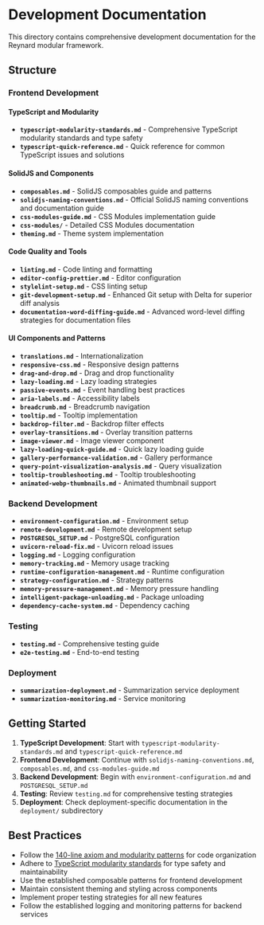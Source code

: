 # Development Documentation

This directory contains comprehensive development documentation for the Reynard modular framework.

## Structure

### Frontend Development

#### TypeScript and Modularity

- **`typescript-modularity-standards.md`** - Comprehensive TypeScript modularity standards and type safety
- **`typescript-quick-reference.md`** - Quick reference for common TypeScript issues and solutions

#### SolidJS and Components

- **`composables.md`** - SolidJS composables guide and patterns
- **`solidjs-naming-conventions.md`** - Official SolidJS naming conventions and documentation guide
- **`css-modules-guide.md`** - CSS Modules implementation guide
- **`css-modules/`** - Detailed CSS Modules documentation
- **`theming.md`** - Theme system implementation

#### Code Quality and Tools

- **`linting.md`** - Code linting and formatting
- **`editor-config-prettier.md`** - Editor configuration
- **`stylelint-setup.md`** - CSS linting setup
- **`git-development-setup.md`** - Enhanced Git setup with Delta for superior diff analysis
- **`documentation-word-diffing-guide.md`** - Advanced word-level diffing strategies for documentation files

#### UI Components and Patterns

- **`translations.md`** - Internationalization
- **`responsive-css.md`** - Responsive design patterns
- **`drag-and-drop.md`** - Drag and drop functionality
- **`lazy-loading.md`** - Lazy loading strategies
- **`passive-events.md`** - Event handling best practices
- **`aria-labels.md`** - Accessibility labels
- **`breadcrumb.md`** - Breadcrumb navigation
- **`tooltip.md`** - Tooltip implementation
- **`backdrop-filter.md`** - Backdrop filter effects
- **`overlay-transitions.md`** - Overlay transition patterns
- **`image-viewer.md`** - Image viewer component
- **`lazy-loading-quick-guide.md`** - Quick lazy loading guide
- **`gallery-performance-validation.md`** - Gallery performance
- **`query-point-visualization-analysis.md`** - Query visualization
- **`tooltip-troubleshooting.md`** - Tooltip troubleshooting
- **`animated-webp-thumbnails.md`** - Animated thumbnail support

### Backend Development

- **`environment-configuration.md`** - Environment setup
- **`remote-development.md`** - Remote development setup
- **`POSTGRESQL_SETUP.md`** - PostgreSQL configuration
- **`uvicorn-reload-fix.md`** - Uvicorn reload issues
- **`logging.md`** - Logging configuration
- **`memory-tracking.md`** - Memory usage tracking
- **`runtime-configuration-management.md`** - Runtime configuration
- **`strategy-configuration.md`** - Strategy patterns
- **`memory-pressure-management.md`** - Memory pressure handling
- **`intelligent-package-unloading.md`** - Package unloading
- **`dependency-cache-system.md`** - Dependency caching

### Testing

- **`testing.md`** - Comprehensive testing guide
- **`e2e-testing.md`** - End-to-end testing

### Deployment

- **`summarization-deployment.md`** - Summarization service deployment
- **`summarization-monitoring.md`** - Service monitoring

## Getting Started

1. **TypeScript Development**: Start with `typescript-modularity-standards.md` and `typescript-quick-reference.md`
2. **Frontend Development**: Continue with `solidjs-naming-conventions.md`, `composables.md`, and `css-modules-guide.md`
3. **Backend Development**: Begin with `environment-configuration.md` and `POSTGRESQL_SETUP.md`
4. **Testing**: Review `testing.md` for comprehensive testing strategies
5. **Deployment**: Check deployment-specific documentation in the `deployment/` subdirectory

## Best Practices

- Follow the [140-line axiom and modularity patterns](../architecture/modularity-patterns.md) for code organization
- Adhere to [TypeScript modularity standards](./frontend/typescript-modularity-standards.md) for type safety and maintainability
- Use the established composable patterns for frontend development
- Maintain consistent theming and styling across components
- Implement proper testing strategies for all new features
- Follow the established logging and monitoring patterns for backend services
